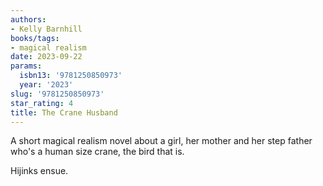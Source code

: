 ```yaml
---
authors:
- Kelly Barnhill
books/tags:
- magical realism
date: 2023-09-22
params:
  isbn13: '9781250850973'
  year: '2023'
slug: '9781250850973'
star_rating: 4
title: The Crane Husband
---
```


A short magical realism novel about a girl, her mother and her step father who's a human size crane, the bird that is.

Hijinks ensue.

<!--more-->